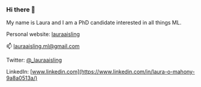 ### Hi there 👋

My name is Laura and I am a PhD candidate interested in all things ML. 

Personal website: [lauraaisling](https://lauraaisling.github.io/)

📫 lauraaisling.ml@gmail.com

Twitter: [@_lauraaisling](https://twitter.com/_lauraaisling)

LinkedIn: [www.linkedin.com](https://www.linkedin.com/in/laura-o-mahony-9a8a0513a/)
